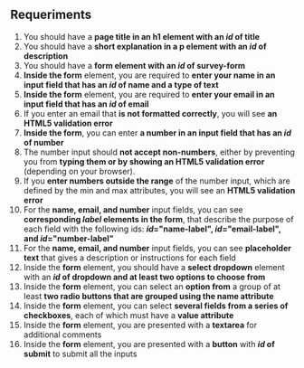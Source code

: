 
## Requeriments

1. You should have a **page title in an h1 element with an _id_ of title**
2. You should have a **short explanation in a p element with an _id_ of description**
3. You should have a **form element with an _id_ of survey-form**
4. **Inside the form** element, you are required to **enter your name in an input field that has an _id_ of name and a type of text**
5. **Inside the form** element, you are required to **enter your email in an input field that has an _id_ of email**
6. If you enter an email that **is not formatted correctly**, you will see **an HTML5 validation error**
7. **Inside the form**, you can enter **a number in an input field that has an _id_ of number**
8. The number input should **not accept non-numbers**, either by preventing you from **typing them or by showing an HTML5 validation error** (depending on your browser).
9. If you **enter numbers outside the range** of the number input, which are defined by the min and max attributes, you will see an **HTML5 validation error**
10. For the **name, email, and number** input fields, you can see **corresponding _label_ elements in the form**, that describe the purpose of each field with the following ids: **_id_="name-label", _id_="email-label", and _id_="number-label"**
11. For the **name, email, and number** input fields, you can see **placeholder text** that gives a description or instructions for each field
12. Inside the **form** element, you should have a **select dropdown** element with an **_id_ of dropdown and at least two options to choose from**
13. Inside the **form** element, you can select an **option from** a group of at least **two radio buttons that are grouped using the name attribute**
14. Inside the **form** element, you can select **several fields from a series of checkboxes**, each of which must have a **value attribute**
15. Inside the **form** element, you are presented with a **textarea** for additional comments
16. Inside the **form** element, you are presented with a **button** with **_id_ of submit** to submit all the inputs
